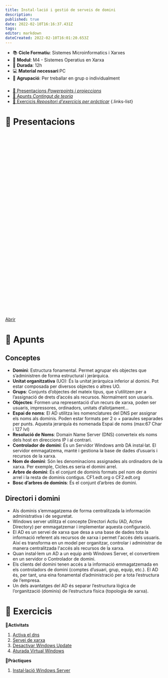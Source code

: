 ```yaml
---
title: Instal·lació i gestió de serveis de domini
description: 
published: true
date: 2022-02-10T16:16:37.431Z
tags: 
editor: markdown
dateCreated: 2022-02-10T16:01:20.653Z
---
```


- :books: **Cicle Formatiu**: Sistemes Microinformatics i Xarxes
- :notebook_with_decorative_cover: **Modul**: M4 - Sistemes Operatius en Xarxa
- :calendar: **Durada**: 12h
- :computer: **Material necessari**:PC
- :busts_in_silhouette: **Agrupació**: Per treballar en grup o individualment

###

- [:cinema: Presentacions *Powerpoints i projeccions*](#presentacions) 
- [:orange_book: Apunts *Contingut de teoria*](#apunts)
- [:pencil: Exercicis *Repositori d'exercicis per prácticar*](#exercicis)
{.links-list}

# :cinema: Presentacions
<p align="center"><iframe src="hhttps://docs.google.com/presentation/d/1xXbMROod92PrJZ6QodK5v6nWgO5zqVF5/embed?start=false&loop=false&delayms=3000" frameborder="0" width="700" height="569" allowfullscreen="true" mozallowfullscreen="true" webkitallowfullscreen="true"></iframe></p>

[Abrir](https://docs.google.com/presentation/d/1xXbMROod92PrJZ6QodK5v6nWgO5zqVF5/pub?start=false&loop=false&delayms=60000)

# :orange_book: Apunts

## Conceptes
- **Domini**: Estructura fonamental. Permet agrupar els objectes que s’administren de forma estructural i jeràrquica.
- **Unitat organitzativa** (UO): És la unitat jeràrquica inferior al domini. Pot estar composada per diversos objectes o altres UO.
- **Grups**: Conjunts d’objectes del mateix tipus, que s’utilitzen per a l’assignació de drets d’accés als recursos. Normalment son usuaris.
- **Objectes**: Formen una representació d’un recurs de xarxa, poden ser usuaris, impressores, ordinadors, unitats d’allotjament...
- **Espai de noms**: El AD utilitza les nomenclatures del DNS per assignar els noms als dominis. Poden estar formats per 2 o + paraules separades per punts. Aquesta jerarquía és nomenada Espai de noms (max:67 Char i 127 lvl)
- **Resolució de Noms**: Domain Name Server (DNS) converteix els noms dels host en direccions IP i al contrari.
- **Controlador de domini**: És un Servidor Windows amb DA instal·lat. El servidor emmagatzema, manté i gestiona la base de dades d’usuaris i recursos de la xarxa.
- **Nom de domini**: Són les denominacions assignades als ordinadors de la xarxa. Per exemple, Cicles.es seria el domini arrel.
- **Arbre de domini**: És el conjunt de dominis formats pel nom de domini arrel i la resta de dominis contigus. CF1.edt.org o CF2.edt.org
- **Bosc d’arbres de dominis**: És el conjunt d’arbres de domini.

## Directori i domini

- Als dominis s’emmagatzema de forma centralitzada la información administrativa i de seguretat.
- Windows server utilitza el concepte Directori Actiu (AD, Active Directory) per emmagatzemar i implementar aquesta configuració.
- El AD es un servei  de xarxa que desa a una base de dades tota la informació referent als recursos de xarxa i permet l'accés dels usuaris. Així es transforma en un model per organitzar, controlar i administrar de manera centralitzada l'accés als recursos de la xarxa.
- Quan instal·lem un AD a un equip amb Windows Server, el convertirem en un servidor o Controlador de domini.
- Els clients del domini tenen accés a la informació emmagatzemada en els controladors de domini (comptes d’usuari, grup, equip, etc.). El AD és, per tant, una eina fonamental d’administració per a tota l’estructura de l’empresa.
- Un dels avantatges del AD és separar l’estructura lògica de l’organització (dominis) de l’estructura física (topologia de xarxa).


# :pencil: Exercicis
  **:thought_balloon:Activitats**
  
1. [Activa el dns](activa-dns)
2. [Servei de xarxa](xarxa)
3. [Desactivar Windows Update](windows-update)
4. [Aturada Virtual Windows](/ca/informatica/smr/m4/uf1/maquines-virtuals/aturada)
  
  **:busts_in_silhouette:Pràctiques**
  
1.   [Instal·lació Windows Server](install-win-server)
